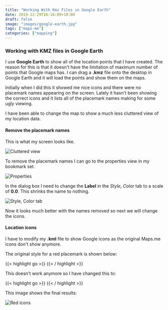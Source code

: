 ```yaml
---
title: "Working With Kmz Files in Google Earth"
date: 2019-12-29T16:16:09+10:00
draft: false
image: "images/google-earth.jpg"
tags: ["maps-me"]
categories: ["mapping"]
---
```


### Working with KMZ files in Google Earth

I use **Google Earth** to show all of the location points that I have created. The reason for this is that it doesn't have the limitation of maximum number of points that Google maps has. I can drag a **.kmz** file onto the desktop in Google Earth and it will load the points and show them on the maps.

Initially when I did this it showed me nice icons and there were no placemark names appearing on the screen. Lately it hasn't been showing the correct icons and it lists all of the placemark names making for some ugly viewing.

I have been able to change the map to show a much less cluttered view of my location data.

#### Remove the placemark names

This is what my screen looks like.

![Cluttered view](../images/cluttered-view.jpg "Cluttered view")

To remove the placemark names I can go to the properties view in my bookmark set.

![Properties](../images/properties.jpg "Properties")

In the dialog box I need to change the **Label** in the *Style, Color* tab to a scale of **0.0**. This shrinks the name to nothing.

![Style, Color tab](../images/style-color-tab.jpg "Style, Color tab")

Now it looks much better with the names removed so next we will change the icons.

#### Location icons

I have to modify my **.kml** file to show Google icons as the original Maps.me icons don't show anymore.

The original style for a red placemark is shown below:

{{< highlight go >}}
    <Style id="placemark-red">
      <IconStyle>
        <Icon>
          <href>http://mapswith.me/placemarks/placemark-red.png</href>                
        </Icon>
      </IconStyle>
    </Style>
{{< / highlight >}}

This doesn't work anymore so I have changed this to:

{{< highlight go >}}
    <Style id="placemark-red">
      <IconStyle>
        <Icon>
          <href>https://maps.gstatic.com/mapfiles/ridefinder-images/mm_20_red.png</href>
        </Icon>
      </IconStyle>
    </Style>
{{< / highlight >}}

This image shows the final results:

![Red icons](../images/red-icons.jpg "Red icons")

